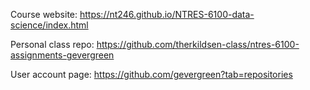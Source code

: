 Course website: https://nt246.github.io/NTRES-6100-data-science/index.html

Personal class repo: https://github.com/therkildsen-class/ntres-6100-assignments-gevergreen

User account page: https://github.com/gevergreen?tab=repositories
